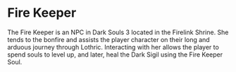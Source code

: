 # Fire Keeper

The Fire Keeper is an NPC in Dark Souls 3 located in the Firelink Shrine. She tends to the bonfire and assists the player character on their long and arduous journey through Lothric. Interacting with her allows the player to spend souls to level up, and later, heal the Dark Sigil using the Fire Keeper Soul.
